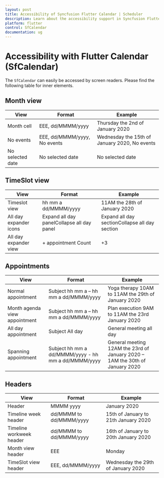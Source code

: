 ```yaml
---
layout: post
title: Accessibility of Syncfusion Flutter Calendar | Scheduler
description: Learn about the accessibility support in Syncfusion Flutter Calendar (SfCalendar) widget  | Scheduler
platform: flutter
control: SfCalendar
documentation: ug
---
```


# Accessibility with Flutter Calendar (SfCalendar)
The `SfCalendar` can easily be accessed by screen readers. Please find the following table  for inner elements.

## Month view
| View                       | Format                                              | Example                                                                      |
|---------------------- |----------------------------------------- |------------------------------------------------------------ |
| Month cell              | EEE, dd/MMMM/yyyy                      | Thursday the 2nd of January 2020                             |
| No events               | EEE, dd/MMMM/yyyy, No events    | Wednesday the 15th of January 2020, No events     |
| No selected date    | No selected date                             | No selected date                                                        |

## TimeSlot view
| View                  | Format                                                      | Example                                                                      |
|-------------------|------------------------------------------------|--------------------------------------------------------------|
| Timeslot view    | hh mm a dd/MMMM/yyyy                        | 11AM the 28th of January 2020 |
| All day expander icons | Expand all day panelCollapse all day panel| Expand all day sectionCollapse all day section                               |
| All day expander view | + appointment Count                      | +3 |


## Appointments
| View                          | Format                                              | Example                                                                      |
|-------------------------------|-----------------------------------------------------|------------------------------------------------------------------------------|
| Normal appointment            | Subject hh mm a – hh mm a dd/MMMM/yyyy              | Yoga therapy 10AM to 11AM the 29th of January 2020                           |
| Month agenda view appointment | Subject hh mm a – hh mm a dd/MMMM/yyyy              | Plan execution 9AM to 11AM the 23rd January 2020                             |
| All day appointment           | Subject All day                                     | General meeting all day                                                      |
| Spanning appointment       | Subject hh mm a dd/MMMM/yyyy - hh mm a dd/MMMM/yyyy | General meeting 12AM the 23rd of January 2020 – 1AM the 30th of January 2020 |


## Headers
| View                       | Format                                              | Example                                                                      |
|----------------------|------------------------------------------|-------------------------------------------------------------|
| Header | MMMM yyyy | January 2020 |
| Timeline week header| dd/MMMM to dd/MMMM/yyyy |  15th of January to 21th January 2020  |
| Timeline workweek header | dd/MMMM to dd/MMMM/yyyy | 16th of January to 20th January 2020 |
| Month view header | EEE | Monday |
| TimeSlot view header | EEE, dd/MMMM/yyyy| Wednesday the 29th of January 2020|
